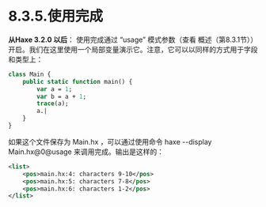 # 8.3.5.使用完成

**从Haxe 3.2.0 以后**：
使用完成通过 “usage” 模式参数（查看 概述（第8.3.1节））开启。我们在这里使用一个局部变量演示它。注意，它可以以同样的方式用于字段和类型上：

```haxe
class Main {
    public static function main() { 
        var a = 1; 
        var b = a + 1;
        trace(a); 
        a.|
    }
} 
```

如果这个文件保存为 Main.hx ，可以通过使用命令 haxe --display Main.hx@0@usage 来调用完成。输出是这样的：

```xml
<list>
    <pos>main.hx:4: characters 9-10</pos>
    <pos>main.hx:5: characters 7-8</pos>
    <pos>main.hx:6: characters 1-2</pos>
</list>
```